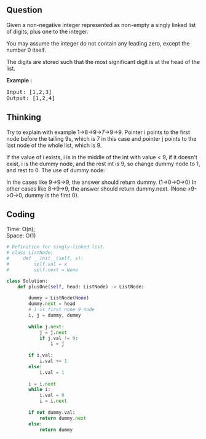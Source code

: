 ## Question
Given a non-negative integer represented as non-empty a singly linked list of digits, plus one to the integer.<br>

You may assume the integer do not contain any leading zero, except the number 0 itself.<br>

The digits are stored such that the most significant digit is at the head of the list.</br>

**Example :**   
<pre>
Input: [1,2,3]
Output: [1,2,4]
</pre>

## Thinking
Try to explain with example 1->8->9->7->9->9.
Pointer i points to the first node before the tailing 9s, which is 7 in this case and pointer j points to the last node of the whole list, which is 9.

If the value of i exists, i is in the middle of the int with value < 9, if it doesn't exist, i is the dummy node, and the rest int is 9, so change dummy node to 1, and rest to 0.
The use of dummy node:

In the cases like 9->9->9, the answer should return dummy. (1->0->0->0)
In other cases like 8->9->9, the answer should return dummy.next. (None->9->0->0, dummy is the first 0).

## Coding
Time: O(n); </br>
Space: O(1)
```python
# Definition for singly-linked list.
# class ListNode:
#     def __init__(self, x):
#         self.val = x
#         self.next = None

class Solution:
    def plusOne(self, head: ListNode) -> ListNode:
        
        dummy = ListNode(None)
        dummy.next = head
        # i is first none 9 node
        i, j = dummy, dummy
        
        while j.next:
            j = j.next
            if j.val != 9:
                i = j
        
        if i.val:
            i.val += 1
        else:
            i.val = 1
            
        i = i.next
        while i:
            i.val = 0
            i = i.next
        
        if not dummy.val:
            return dummy.next
        else:
            return dummy
```

